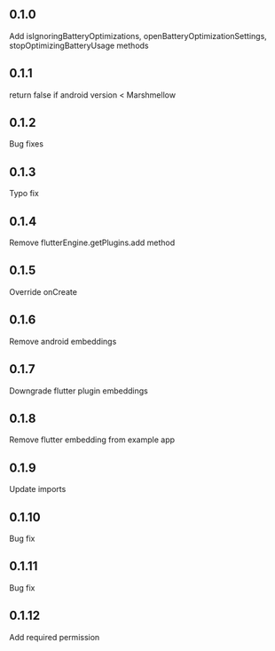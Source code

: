 ## 0.1.0
Add isIgnoringBatteryOptimizations, openBatteryOptimizationSettings, stopOptimizingBatteryUsage methods
## 0.1.1
return false if android version < Marshmellow
## 0.1.2
Bug fixes
## 0.1.3
Typo fix
## 0.1.4
Remove flutterEngine.getPlugins.add method
## 0.1.5
Override onCreate
## 0.1.6
Remove android embeddings
## 0.1.7
Downgrade flutter plugin embeddings
## 0.1.8
Remove flutter embedding from example app
## 0.1.9
Update imports
## 0.1.10
Bug fix
## 0.1.11
Bug fix
## 0.1.12
Add required permission